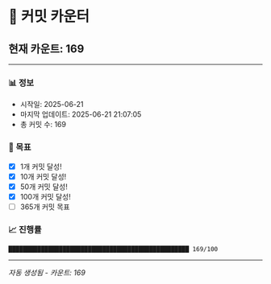 # 🔢 커밋 카운터

## 현재 카운트: 169

---

### 📊 정보
- 시작일: 2025-06-21
- 마지막 업데이트: 2025-06-21 21:07:05
- 총 커밋 수: 169

### 🎯 목표
- [x] 1개 커밋 달성!
- [x] 10개 커밋 달성!
- [x] 50개 커밋 달성!
- [x] 100개 커밋 달성!
- [ ] 365개 커밋 목표

### 📈 진행률
```
██████████████████████████████████████████████████ 169/100
```

---
*자동 생성됨 - 카운트: 169*
